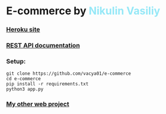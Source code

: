 # E-commerce by [<a style="color: #96E8F7">Nikulin Vasiliy</a>](https://github.com/vacya01)

### [Heroku site](https://xsolla-e-commerce.herokuapp.com/)

### [REST API documentation](REST_API.md)


### Setup:

```commandline
git clone https://github.com/vacya01/e-commerce
cd e-commerce
pip install -r requirements.txt
python3 app.py
```

### [My other web project](https://area-146.tk)
